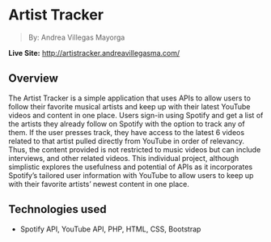 # Artist Tracker

> By: Andrea Villegas Mayorga

**Live Site:** http://artistracker.andreavillegasma.com/

## Overview

The Artist Tracker is a simple application that uses APIs to allow users to follow their favorite musical artists and keep up with their latest YouTube videos and content in one place. Users sign-in using Spotify and get a list of the artists they already follow on Spotify with the option to track any of them. If the user presses track, they have access to the latest 6 videos related to that artist pulled directly from YouTube in order of relevancy. Thus, the content provided is not restricted to music videos but can include interviews, and other related videos. This individual project, although simplistic explores the usefulness and potential of APIs as it incorporates Spotify’s tailored user information with YouTube to allow users to keep up with their favorite artists’ newest content in one place.



## Technologies used
-  Spotify API, YouTube API, PHP, HTML, CSS, Bootstrap

